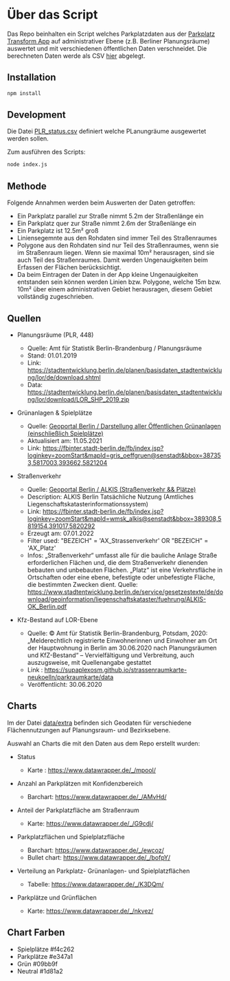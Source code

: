# Über das Script

Das Repo beinhalten ein Script welches Parkplatzdaten aus der [Parkplatz Transform App](https://app.xtransform.org/) auf administrativer Ebene (z.B. Berliner Planungsräume) auswertet und mit verschiedenen öffentlichen Daten verschneidet. Die berechneten Daten werde als CSV [hier](./data/out/PLR_analysed.csv) abgelegt. 

## Installation

```bash
npm install
```

## Development

Die Datei [PLR_status.csv](./data/in/PLR_status.csv) definiert welche PLanungräume ausgewertet werden sollen.

Zum ausführen des Scripts:

```bash
node index.js
```

## Methode

Folgende Annahmen werden beim Auswerten der Daten getroffen: 
- Ein Parkplatz parallel zur Straße nimmt 5.2m der Straßenlänge ein
- Ein Parkplatz quer zur Straße nimmt 2.6m der Straßenlänge ein
- Ein Parkplatz ist 12.5m² groß
- Liniensegemnte aus den Rohdaten sind immer Teil des Straßenraumes
- Polygone aus den Rohdaten sind nur Teil des Straßenraumes, wenn sie im Straßenraum liegen. Wenn sie maximal 10m² herausragen, sind sie auch Teil des Straßenraumes. Damit werden Ungenauigkeiten beim Erfassen der Flächen berücksichtigt.
- Da beim Eintragen der Daten in der App kleine Ungenauigkeiten entstanden sein können werden Linien bzw. Polygone, welche 15m bzw. 10m² über einem administrativen Gebiet herausragen, diesem Gebiet vollständig zugeschrieben. 


## Quellen

- Planungsräume (PLR, 448)

  - Quelle: Amt für Statistik Berlin-Brandenburg / Planungsräume
  - Stand: 01.01.2019
  - Link: https://stadtentwicklung.berlin.de/planen/basisdaten_stadtentwicklung/lor/de/download.shtml
  - Data: https://stadtentwicklung.berlin.de/planen/basisdaten_stadtentwicklung/lor/download/LOR_SHP_2019.zip

- Grünanlagen & Spielplätze

  - Quelle: <a href='https://fbinter.stadt-berlin.de/fb/index.jsp?loginkey=zoomStart&mapId=gris_oeffgruen@senstadt&bbox=387353,5817003,393662,5821204'>Geoportal Berlin / Darstellung aller Öffentlichen Grünanlagen (einschließlich Spielplätze)</a>
  - Aktualisiert am: 11.05.2021
  - Link: https://fbinter.stadt-berlin.de/fb/index.jsp?loginkey=zoomStart&mapId=gris_oeffgruen@senstadt&bbox=387353,5817003,393662,5821204

- Straßenverkehr

  - Quelle: <a href='https://fbinter.stadt-berlin.de/fb/index.jsp?loginkey=zoomStart&mapId=wmsk_alkis@senstadt&bbox=389308,5819154,391017,5820292'>Geoportal Berlin / ALKIS (Straßenverkehr && Plätze)<a>
  - Description: ALKIS Berlin Tatsächliche Nutzung (Amtliches Liegenschaftskatasterinformationssystem)
  - Link: https://fbinter.stadt-berlin.de/fb/index.jsp?loginkey=zoomStart&mapId=wmsk_alkis@senstadt&bbox=389308,5819154,391017,5820292
  - Erzeugt am: 07.01.2022
  - Filter used: "BEZEICH" = 'AX_Strassenverkehr' OR "BEZEICH" = 'AX_Platz'
  - Infos: „Straßenverkehr“ umfasst alle für die bauliche Anlage Straße erforderlichen Flächen und, die dem Straßenverkehr dienenden bebauten und unbebauten Flächen. „Platz“ ist eine Verkehrsfläche in Ortschaften oder eine ebene, befestigte oder unbefestigte Fläche, die bestimmten Zwecken dient. Quelle: https://www.stadtentwicklung.berlin.de/service/gesetzestexte/de/download/geoinformation/liegenschaftskataster/fuehrung/ALKIS-OK_Berlin.pdf

- Kfz-Bestand auf LOR-Ebene
  - Quelle: © Amt für Statistik Berlin-Brandenburg, Potsdam, 2020: „Melderechtlich registrierte Einwohnerinnen und Einwohner am Ort der Hauptwohnung in Berlin am 30.06.2020 nach Planungsräumen und KfZ-Bestand“ – Vervielfältigung und Verbreitung, auch auszugsweise, mit Quellenangabe gestattet
  - Link : https://supaplexosm.github.io/strassenraumkarte-neukoelln/parkraumkarte/data
  - Veröffentlicht: 30.06.2020

## Charts

Im der Datei [data/extra](./data/extra.zip) befinden sich Geodaten für verschiedene Flächennutzungen auf Planungsraum- und Bezirksebene. 

Auswahl an Charts die mit den Daten aus dem Repo erstellt wurden:

- Status

  - Karte : https://www.datawrapper.de/_/mpool/

- Anzahl an Parkplätzen mit Konfidenzbereich

  - Barchart: https://www.datawrapper.de/_/AMvHd/

- Anteil der Parkplatzfläche am Straßenraum

  - Karte: https://www.datawrapper.de/_/G9cdj/

- Parkplatzflächen und Spielplatzfläche

  - Barchart: https://www.datawrapper.de/_/ewcoz/
  - Bullet chart: https://www.datawrapper.de/_/bofpY/

- Verteilung an Parkplatz- Grünanlagen- und Spielplatzflächen

  - Tabelle: https://www.datawrapper.de/_/K3DQm/

- Parkplätze und Grünflächen
  - Karte: https://www.datawrapper.de/_/nkvez/

## Chart Farben

- Spielplätze #f4c262
- Parkplätze #e347a1
- Grün #09bb9f
- Neutral #1d81a2




